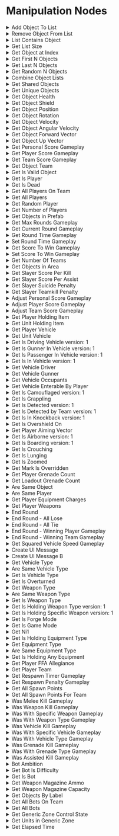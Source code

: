 # Manipulation Nodes

<details>
<summary>Add Object To List</summary>

### Node Rules

ruleID: RequiredNodeInput\
RequiredProperties: Object List\
Object To Add

### Input Pins

pinId: Object List\
dataType: object\_list\

#### Editor Settings

pinId: Object To Add\
dataType: object\

#### Editor Settings

### Output Pins

pinId: New List\
dataType: object\_list\
userData:

#### Editor Settings

#### Node Category: Objects\
</details>

<details>
<summary>Remove Object From List</summary>

### Node Rules

ruleID: RequiredNodeInput\
RequiredProperties: Object List\
Object To Remove

### Input Pins

pinId: Object List\
dataType: object\_list\

#### Editor Settings

pinId: Object To Remove\
dataType: object\

#### Editor Settings

### Output Pins

pinId: New List\
dataType: object\_list\
userData:

#### Editor Settings

#### Node Category: Objects\
</details>

<details>
<summary>List Contains Object</summary>

### Node Rules

ruleID: RequiredNodeInput\
RequiredProperties: Object List\
Object

### Input Pins

pinId: Object List\
dataType: object\_list\

#### Editor Settings

pinId: Object\
dataType: object\

#### Editor Settings

### Output Pins

pinId: Contains Object\
dataType: bool\
userData:

#### Editor Settings

#### Node Category: Objects\
</details>

<details>
<summary>Get List Size</summary>

### Node Rules

ruleID: RequiredNodeInput\
RequiredProperties: Object List

### Input Pins

pinId: Object List\
dataType: object\_list\

#### Editor Settings

### Output Pins

pinId: Object Count\
dataType: number\
userData:

#### Editor Settings

#### Node Category: Objects\
</details>

<details>
<summary>Get Object at Index</summary>

### Node Rules

ruleID: RequiredNodeInput\
RequiredProperties: Object List\
Index

### Input Pins

pinId: Object List\
dataType: object\_list\

#### Editor Settings

pinId: Index\
dataType: number\

#### Editor Settings

MinRange: 1\
Step: 1.0

### Output Pins

pinId: Object\
dataType: object\
userData:

#### Editor Settings

#### Node Category: Objects\
</details>

<details>
<summary>Get First N Objects</summary>

### Node Rules

ruleID: RequiredNodeInput\
RequiredProperties: Object List\
N

### Input Pins

pinId: Object List\
dataType: object\_list\

#### Editor Settings

pinId: N\
dataType: number\

#### Editor Settings

MinRange: 0\
Step: 1.0

### Output Pins

pinId: New List\
dataType: object\_list\
userData:

#### Editor Settings

#### Node Category: Objects\
</details>

<details>
<summary>Get Last N Objects</summary>

### Node Rules

ruleID: RequiredNodeInput\
RequiredProperties: Object List\
N

### Input Pins

pinId: Object List\
dataType: object\_list\

#### Editor Settings

pinId: N\
dataType: number\

#### Editor Settings

MinRange: 0\
Step: 1.0

### Output Pins

pinId: New List\
dataType: object\_list\
userData:

#### Editor Settings

#### Node Category: Objects\
</details>

<details>
<summary>Get Random N Objects</summary>

### Node Rules

ruleID: RequiredNodeInput\
RequiredProperties: Object List\
N

### Input Pins

pinId: Object List\
dataType: object\_list\

#### Editor Settings

pinId: N\
dataType: number\

#### Editor Settings

MinRange: 0\
Step: 1.0

### Output Pins

pinId: New List\
dataType: object\_list\
userData:

#### Editor Settings

#### Node Category: Objects\
</details>

<details>
<summary>Combine Object Lists</summary>

### Node Rules

ruleID: RequiredNodeInput\
RequiredProperties: Object List A\
Object List B

### Input Pins

pinId: Object List A\
dataType: object\_list\

#### Editor Settings

pinId: Object List B\
dataType: object\_list\

#### Editor Settings

### Output Pins

pinId: Combined List\
dataType: object\_list\
userData:

#### Editor Settings

#### Node Category: Objects\
</details>

<details>
<summary>Get Shared Objects</summary>

### Node Rules

ruleID: RequiredNodeInput\
RequiredProperties: Object List A\
Object List B

### Input Pins

pinId: Object List A\
dataType: object\_list\

#### Editor Settings

pinId: Object List B\
dataType: object\_list\

#### Editor Settings

### Output Pins

pinId: Shared List\
dataType: object\_list\
userData:

#### Editor Settings

#### Node Category: Objects\
</details>

<details>
<summary>Get Unique Objects</summary>

### Node Rules

ruleID: RequiredNodeInput\
RequiredProperties: Object List A\
Object List B

### Input Pins

pinId: Object List A\
dataType: object\_list\

#### Editor Settings

pinId: Object List B\
dataType: object\_list\

#### Editor Settings

### Output Pins

pinId: Unique List\
dataType: object\_list\
userData:

#### Editor Settings

#### Node Category: Objects\
</details>

<details>
<summary>Get Object Health</summary>

### Node Rules

ruleID: RequiredNodeInput\
RequiredProperties: Object

### Input Pins

pinId: Object\
dataType: object\

#### Editor Settings

### Output Pins

pinId: PercentHealth\
dataType: number\
userData:

#### Editor Settings

pinId: CurrentVitality\
dataType: number\
userData:

#### Editor Settings

pinId: MaximumVitality\
dataType: number\
userData:

#### Editor Settings

#### Node Category: Objects\
</details>

<details>
<summary>Get Object Shield</summary>

### Node Rules

ruleID: RequiredNodeInput\
RequiredProperties: Object

### Input Pins

pinId: Object\
dataType: object\

#### Editor Settings

### Output Pins

pinId: PercentShield\
dataType: number\
userData:

#### Editor Settings

pinId: CurrentVitality\
dataType: number\
userData:

#### Editor Settings

pinId: MaximumVitality\
dataType: number\
userData:

#### Editor Settings

#### Node Category: Objects\
</details>

<details>
<summary>Get Object Position</summary>

### Node Rules

ruleID: RequiredNodeInput\
RequiredProperties: Object

### Input Pins

pinId: Object\
dataType: object\

#### Editor Settings

### Output Pins

pinId: Position\
dataType: vector3\
userData:

#### Editor Settings

#### Node Category: Objects\_Transform\
</details>

<details>
<summary>Get Object Rotation</summary>

### Node Rules

ruleID: RequiredNodeInput\
RequiredProperties: Object

### Input Pins

pinId: Object\
dataType: object\

#### Editor Settings

### Output Pins

pinId: Rotation\
dataType: vector3\
userData:

#### Editor Settings

#### Node Category: Objects\_Transform\
</details>

<details>
<summary>Get Object Velocity</summary>

### Node Rules

ruleID: RequiredNodeInput\
RequiredProperties: Object

### Input Pins

pinId: Object\
dataType: object\

#### Editor Settings

### Output Pins

pinId: Velocity\
dataType: vector3\
userData:

#### Editor Settings

#### Node Category: Objects\_Transform\
</details>

<details>
<summary>Get Object Angular Velocity</summary>

### Node Rules

ruleID: RequiredNodeInput\
RequiredProperties: Object

### Input Pins

pinId: Object\
dataType: object\

#### Editor Settings

### Output Pins

pinId: Angular Velocity\
dataType: vector3\
userData:

#### Editor Settings

#### Node Category: Objects\_Transform\
</details>

<details>
<summary>Get Object Forward Vector</summary>

### Node Rules

ruleID: RequiredNodeInput\
RequiredProperties: Object

### Input Pins

pinId: Object\
dataType: object\

#### Editor Settings

### Output Pins

pinId: Forward\
dataType: vector3\
userData:

#### Editor Settings

#### Node Category: Objects\_Transform\
</details>

<details>
<summary>Get Object Up Vector</summary>

### Node Rules

ruleID: RequiredNodeInput\
RequiredProperties: Object

### Input Pins

pinId: Object\
dataType: object\

#### Editor Settings

### Output Pins

pinId: Up\
dataType: vector3\
userData:

#### Editor Settings

#### Node Category: Objects\_Transform\
</details>

<details>
<summary>Get Personal Score Gameplay</summary>

### Node Rules

ruleID: RequiredNodeInput\
RequiredProperties: Player

### Input Pins

pinId: Player\
dataType: object\

#### Editor Settings

### Output Pins

pinId: Total Score\
dataType: number\
userData:

#### Editor Settings

pinId: Round Score\
dataType: number\
userData:

#### Editor Settings

#### Node Category: Game\_Mode\
</details>

<details>
<summary>Get Player Score Gameplay</summary>

### Node Rules

ruleID: RequiredNodeInput\
RequiredProperties: Player

### Input Pins

pinId: Player\
dataType: object\

#### Editor Settings

### Output Pins

pinId: Total Score\
dataType: number\
userData:

#### Editor Settings

pinId: Round Score\
dataType: number\
userData:

#### Editor Settings

#### Node Category: Game\_Mode\
</details>

<details>
<summary>Get Team Score Gameplay</summary>

### Node Rules

ruleID: RequiredNodeInput\
RequiredProperties: Team

### Input Pins

pinId: Team\
dataType: team\

#### Editor Settings

### Output Pins

pinId: Total Score\
dataType: number\
userData:

#### Editor Settings

pinId: Round Score\
dataType: number\
userData:

#### Editor Settings

#### Node Category: Game\_Mode\
</details>

<details>
<summary>Get Object Team</summary>

### Node Rules

ruleID: RequiredNodeInput\
RequiredProperties: Object

### Input Pins

pinId: Object\
dataType: object\

#### Editor Settings

### Output Pins

pinId: Team\
dataType: team\
userData:

#### Editor Settings

#### Node Category: Objects\
</details>

<details>
<summary>Get Is Valid Object</summary>

### Node Rules

ruleID: RequiredNodeInput\
RequiredProperties: Object

### Input Pins

pinId: Object\
dataType: object\

#### Editor Settings

### Output Pins

pinId: Is Valid Object\
dataType: bool\
userData:

#### Editor Settings

#### Node Category: Objects\
</details>

<details>
<summary>Get Is Player</summary>

### Node Rules

ruleID: RequiredNodeInput\
RequiredProperties: Object

### Input Pins

pinId: Object\
dataType: object\

#### Editor Settings

### Output Pins

pinId: Is A Player\
dataType: bool\
userData:

#### Editor Settings

#### Node Category: Players\
</details>

<details>
<summary>Get Is Dead</summary>

### Node Rules

ruleID: RequiredNodeInput\
RequiredProperties: Object

### Input Pins

pinId: Object\
dataType: object\

#### Editor Settings

### Output Pins

pinId: Is Dead\
dataType: bool\
userData:

#### Editor Settings

#### Node Category: Objects\
</details>

<details>
<summary>Get All Players On Team</summary>

### Node Rules

ruleID: RequiredNodeInput\
RequiredProperties: Team

### Input Pins

pinId: Team\
dataType: team\

#### Editor Settings

### Output Pins

pinId: Players\
dataType: object\_list\
userData:

#### Editor Settings

#### Node Category: Players\
</details>

<details>
<summary>Get All Players</summary>

### Output Pins

pinId: Players\
dataType: object_list\
userData:

#### Editor Settings

### Node Category: Players\
</details>

<details>
<summary>Get Random Player</summary>

### Output Pins

pinId: Player\
dataType: object\
userData:

#### Editor Settings

### Node Category: Players\
</details>

<details>
<summary>Get Number of Players</summary>

### Output Pins

pinId: Player Count\
dataType: number\
userData:

#### Editor Settings

### Node Category: Players\
</details>

<details>
<summary>Get Objects in Prefab</summary>

### Node Rules

ruleID: RequiredNodeInput\
RequiredProperties: Object

### Input Pins

pinId: Object\
dataType: object\

#### Editor Settings

### Output Pins

pinId: Object List\
dataType: object\_list\
userData:

#### Editor Settings

#### Node Category: Objects\
</details>

<details>
<summary>Get Max Rounds Gameplay</summary>

### Output Pins

pinId: Maximum Rounds\
dataType: number\
userData:

#### Editor Settings

### Node Category: Game_Mode\
</details>

<details>
<summary>Get Current Round Gameplay</summary>

### Output Pins

pinId: Current Round\
dataType: number\
userData:

#### Editor Settings

### Node Category: Game_Mode\
</details>

<details>
<summary>Get Round Time Gameplay</summary>

### Output Pins

pinId: Seconds Remaining\
dataType: number\
userData:

#### Editor Settings

### Node Category: Game_Mode\
</details>

<details>
<summary>Set Round Time Gameplay</summary>

### Node Rules

ruleID: RequiredNodeInput\
RequiredProperties: Seconds Remaining

### Input Pins

pinId: ActionStart\
dataType: execute

pinId: Seconds Remaining\
dataType: number\

#### Editor Settings

MinRange: 0\
Step: 1.0

### Output Pins

pinId: ActionComplete\
dataType: execute userData:

#### Editor Settings

#### Node Category: Game\_Mode\
</details>

<details>
<summary>Get Score To Win Gameplay</summary>

### Output Pins

pinId: Score To Win\
dataType: number\
userData:

#### Editor Settings

### Node Category: Game_Mode\
</details>

<details>
<summary>Set Score To Win Gameplay</summary>

### Node Rules

ruleID: RequiredNodeInput\
RequiredProperties: Score To Win

### Input Pins

pinId: ActionStart\
dataType: execute

pinId: Score To Win\
dataType: number\

#### Editor Settings

### Output Pins

pinId: ActionComplete\
dataType: execute userData:

#### Editor Settings

#### Node Category: Game\_Mode\
</details>

<details>
<summary>Get Number Of Teams</summary>

### Output Pins

pinId: Number of Teams\
dataType: number\
userData:

#### Editor Settings

### Node Category: Players\
</details>

<details>
<summary>Get Objects in Area</summary>

### Node Rules

ruleID: RequiredNodeInput\
RequiredProperties: Monitor

### Input Pins

pinId: Monitor\
dataType: area\_monitor\

#### Editor Settings

### Output Pins

pinId: Objects\
dataType: object\_list\
userData:

#### Editor Settings

#### Node Category: Objects\
</details>

<details>
<summary>Get Slayer Score Per Kill</summary>

### Node Rules

ruleID: RequiredNodeInput\
RequiredProperties: Slayer

### Input Pins

pinId: Slayer\
dataType: mode\_slayer\

#### Editor Settings

### Output Pins

pinId: Team Score\
dataType: number\

#### Editor Settings

userData:

pinId: Player Score\
dataType: number\

#### Editor Settings

userData:

#### Editor Settings

#### Node Category: Unused\
</details>

<details>
<summary>Get Slayer Score Per Assist</summary>

### Node Rules

ruleID: RequiredNodeInput\
RequiredProperties: Slayer

### Input Pins

pinId: Slayer\
dataType: mode\_slayer\

#### Editor Settings

### Output Pins

pinId: Team Score\
dataType: number\

#### Editor Settings

userData:

pinId: Player Score\
dataType: number\

#### Editor Settings

userData:

#### Editor Settings

#### Node Category: Unused\
</details>

<details>
<summary>Get Slayer Suicide Penalty</summary>

### Node Rules

ruleID: RequiredNodeInput\
RequiredProperties: Slayer

### Input Pins

pinId: Slayer\
dataType: mode\_slayer\

#### Editor Settings

### Output Pins

pinId: Team Penalty\
dataType: number\

#### Editor Settings

userData:

pinId: Player Penalty\
dataType: number\

#### Editor Settings

userData:

#### Editor Settings

#### Node Category: Unused\
</details>

<details>
<summary>Get Slayer Teamkill Penalty</summary>

### Node Rules

ruleID: RequiredNodeInput\
RequiredProperties: Slayer

### Input Pins

pinId: Slayer\
dataType: mode\_slayer\

#### Editor Settings

### Output Pins

pinId: Team Penalty\
dataType: number\

#### Editor Settings

userData:

pinId: Player Penalty\
dataType: number\

#### Editor Settings

userData: userData:

#### Editor Settings

#### Node Category: Unused\
</details>

<details>
<summary>Adjust Personal Score Gameplay</summary>

### Node Rules

ruleID: RequiredNodeInput\
RequiredProperties: Player\
Score Adjustment

### Input Pins

pinId: ActionStart\
dataType: execute

pinId: Player\
dataType: object\

#### Editor Settings

pinId: Score Adjustment\
dataType: number\

#### Editor Settings

Step: 5.0

### Output Pins

pinId: ActionComplete\
dataType: execute userData:

#### Editor Settings

#### Node Category: Game\_Mode\
</details>

<details>
<summary>Adjust Player Score Gameplay</summary>

### Node Rules

ruleID: RequiredNodeInput\
RequiredProperties: Player\
Score Adjustment

### Input Pins

pinId: ActionStart\
dataType: execute

pinId: Player\
dataType: object\

#### Editor Settings

pinId: Score Adjustment\
dataType: number\

#### Editor Settings

Step: 1.0

### Output Pins

pinId: ActionComplete\
dataType: execute userData:

#### Editor Settings

#### Node Category: Game\_Mode\
</details>

<details>
<summary>Adjust Team Score Gameplay</summary>

### Node Rules

ruleID: RequiredNodeInput\
RequiredProperties: Team\
Score Adjustment

### Input Pins

pinId: ActionStart\
dataType: execute

pinId: Team\
dataType: team\

#### Editor Settings

pinId: Score Adjustment\
dataType: number\

#### Editor Settings

Step: 1.0

### Output Pins

pinId: ActionComplete\
dataType: execute userData:

#### Editor Settings

#### Node Category: Game\_Mode\
</details>

<details>
<summary>Get Player Holding Item</summary>

### Node Rules

ruleID: RequiredNodeInput\
RequiredProperties: Object

### Input Pins

pinId: Object\
dataType: object\

#### Editor Settings

### Output Pins

pinId: Player\
dataType: object\
userData:

#### Editor Settings

#### Node Category: Inventory\
</details>

<details>
<summary>Get Unit Holding Item</summary>

### Node Rules

ruleID: RequiredNodeInput\
RequiredProperties: Object

### Input Pins

pinId: Object\
dataType: object\

#### Editor Settings

### Output Pins

pinId: Unit\
dataType: object\
userData:

#### Editor Settings

#### Node Category: Inventory\
</details>

<details>
<summary>Get Player Vehicle</summary>

### Node Rules

ruleID: RequiredNodeInput\
RequiredProperties: Player

### Input Pins

pinId: Player\
dataType: object\

#### Editor Settings

### Output Pins

pinId: Vehicle\
dataType: object\
userData:

#### Editor Settings

#### Node Category: Vehicles\
</details>

<details>
<summary>Get Unit Vehicle</summary>

### Node Rules

ruleID: RequiredNodeInput\
RequiredProperties: Unit

### Input Pins

pinId: Unit\
dataType: object\

#### Editor Settings

### Output Pins

pinId: Vehicle\
dataType: object\
userData:

#### Editor Settings

#### Node Category: Vehicles\
</details>

<details>
<summary>Get Is Driving Vehicle version: 1</summary>

### Node Rules

ruleID: RequiredNodeInput\
RequiredProperties: Unit

### Input Pins

pinId: Unit\
dataType: object\

#### Editor Settings

### Output Pins

pinId: Is Driving\
dataType: bool\
userData:

#### Editor Settings

#### Node Category: Vehicles\

nodeVersionRule: ruleID: NodeVersionRuleUpdatePinProperty\
nodeOperations: operation: Rename\

pinId: Player\
data: Unit
</details>

<details>
<summary>Get Is Gunner In Vehicle version: 1</summary>

### Node Rules

ruleID: RequiredNodeInput\
RequiredProperties: Unit

### Input Pins

pinId: Unit\
dataType: object\

#### Editor Settings

### Output Pins

pinId: Is Gunner\
dataType: bool\
userData:

#### Editor Settings

#### Node Category: Vehicles\

nodeVersionRule: ruleID: NodeVersionRuleUpdatePinProperty\
nodeOperations: operation: Rename\

pinId: Player\
data: Unit
</details>

<details>
<summary>Get Is Passenger In Vehicle version: 1</summary>

### Node Rules

ruleID: RequiredNodeInput\
RequiredProperties: Unit

### Input Pins

pinId: Unit\
dataType: object\

#### Editor Settings

### Output Pins

pinId: Is Passenger\
dataType: bool\
userData:

#### Editor Settings

#### Node Category: Vehicles\

nodeVersionRule: ruleID: NodeVersionRuleUpdatePinProperty\
nodeOperations: operation: Rename\

pinId: Player\
data: Unit
</details>

<details>
<summary>Get Is In Vehicle version: 1</summary>

### Node Rules

ruleID: RequiredNodeInput\
RequiredProperties: Unit

### Input Pins

pinId: Unit\
dataType: object\

#### Editor Settings

### Output Pins

pinId: Is In Vehicle\
dataType: bool\
userData:

#### Editor Settings

#### Node Category: Vehicles\

nodeVersionRule: ruleID: NodeVersionRuleUpdatePinProperty\
nodeOperations: operation: Rename\

pinId: Player\
data: Unit
</details>

<details>
<summary>Get Vehicle Driver</summary>

### Node Rules

ruleID: RequiredNodeInput\
RequiredProperties: Vehicle

### Input Pins

pinId: Vehicle\
dataType: object\

#### Editor Settings

### Output Pins

pinId: Driver\
dataType: object\
userData:

#### Editor Settings

#### Node Category: Vehicles\
</details>

<details>
<summary>Get Vehicle Gunner</summary>

### Node Rules

ruleID: RequiredNodeInput\
RequiredProperties: Vehicle

### Input Pins

pinId: Vehicle\
dataType: object\

#### Editor Settings

### Output Pins

pinId: Gunner\
dataType: object\
userData:

#### Editor Settings

#### Node Category: Vehicles\
</details>

<details>
<summary>Get Vehicle Occupants</summary>

### Node Rules

ruleID: RequiredNodeInput\
RequiredProperties: Vehicle

### Input Pins

pinId: Vehicle\
dataType: object\

#### Editor Settings

### Output Pins

pinId: Occupant List\
dataType: object\_list\
userData:

#### Editor Settings

#### Node Category: Vehicles\
</details>

<details>
<summary>Get Vehicle Enterable By Player</summary>

### Node Rules

ruleID: RequiredNodeInput\
RequiredProperties: Vehicle

### Input Pins

pinId: Vehicle\
dataType: object\

#### Editor Settings

### Output Pins

pinId: Enterable By Player\
dataType: bool\
userData:

#### Editor Settings

#### Node Category: Vehicles\
</details>

<details>
<summary>Get Is Camouflaged version: 1</summary>

### Node Rules

ruleID: RequiredNodeInput\
RequiredProperties: Unit

### Input Pins

pinId: Unit\
dataType: object\

#### Editor Settings

### Output Pins

pinId: Is Camouflaged\
dataType: bool\
userData:

#### Editor Settings

#### Node Category: Units\

nodeVersionRule: ruleID: NodeVersionRuleUpdatePinProperty\
nodeOperations: operation: Rename\

pinId: Player\
data: Unit
</details>

<details>
<summary>Get Is Grappling</summary>

### Node Rules

ruleID: RequiredNodeInput\
RequiredProperties: Player

### Input Pins

pinId: Player\
dataType: object\

#### Editor Settings

### Output Pins

pinId: Is Grappling\
dataType: bool\
userData:

#### Editor Settings

#### Node Category: Players\
</details>

<details>
<summary>Get Is Detected version: 1</summary>

### Node Rules

ruleID: RequiredNodeInput\
RequiredProperties: Unit

### Input Pins

pinId: Unit\
dataType: object\

#### Editor Settings

### Output Pins

pinId: Is Detected\
dataType: bool\
userData:

#### Editor Settings

#### Node Category: Units\

nodeVersionRule: ruleID: NodeVersionRuleUpdatePinProperty\
nodeOperations: operation: Rename\

pinId: Player\
data: Unit
</details>

<details>
<summary>Get Is Detected by Team version: 1</summary>

### Node Rules

ruleID: RequiredNodeInput\
RequiredProperties: Unit\
Team

### Input Pins

pinId: Unit\
dataType: object\

#### Editor Settings

pinId: Team\
dataType: team\

#### Editor Settings

### Output Pins

pinId: Is Detected\
dataType: bool\
userData:

#### Editor Settings

#### Node Category: Units\

nodeVersionRule: ruleID: NodeVersionRuleUpdatePinProperty\
nodeOperations: operation: Rename\

pinId: Player\
data: Unit
</details>

<details>
<summary>Get Is In Knockback version: 1</summary>

### Node Rules

ruleID: RequiredNodeInput\
RequiredProperties: Unit

### Input Pins

pinId: Unit\
dataType: object\

#### Editor Settings

### Output Pins

pinId: Is Grappling\
dataType: bool\
userData:

#### Editor Settings

#### Node Category: Units\

nodeVersionRule: ruleID: NodeVersionRuleUpdatePinProperty\
nodeOperations: operation: Rename\

pinId: Player\
data: Unit
</details>

<details>
<summary>Get Is Overshield On</summary>

### Node Rules

ruleID: RequiredNodeInput\
RequiredProperties: Player

### Input Pins

pinId: Player\
dataType: object\

#### Editor Settings

### Output Pins

pinId: Is Overshield On\
dataType: bool\
userData:

#### Editor Settings

#### Node Category: Players\
</details>

<details>
<summary>Get Player Aiming Vector</summary>

### Node Rules

ruleID: RequiredNodeInput\
RequiredProperties: Player

### Input Pins

pinId: Player\
dataType: object\

#### Editor Settings

### Output Pins

pinId: Aiming Vector\
dataType: vector3\
userData:

#### Editor Settings

#### Node Category: Players\
</details>

<details>
<summary>Get Is Airborne version: 1</summary>

### Node Rules

ruleID: RequiredNodeInput\
RequiredProperties: Unit

### Input Pins

pinId: Unit\
dataType: object\

#### Editor Settings

### Output Pins

pinId: Is Airborne\
dataType: bool\
userData:

#### Editor Settings

#### Node Category: Units\

nodeVersionRule: ruleID: NodeVersionRuleUpdatePinProperty\
nodeOperations: operation: Rename\

pinId: Player\
data: Unit
</details>

<details>
<summary>Get Is Boarding version: 1</summary>

### Node Rules

ruleID: RequiredNodeInput\
RequiredProperties: Unit

### Input Pins

pinId: Unit\
dataType: object\

#### Editor Settings

### Output Pins

pinId: Is Boarding\
dataType: bool\
userData:

#### Editor Settings

#### Node Category: Vehicles\

nodeVersionRule: ruleID: NodeVersionRuleUpdatePinProperty\
nodeOperations: operation: Rename\

pinId: Player\
data: Unit
</details>

<details>
<summary>Get Is Crouching</summary>

### Node Rules

ruleID: RequiredNodeInput\
RequiredProperties: Player

### Input Pins

pinId: Player\
dataType: object\

#### Editor Settings

### Output Pins

pinId: Is Crouching\
dataType: bool\
userData:

#### Editor Settings

#### Node Category: Players\
</details>

<details>
<summary>Get Is Lunging</summary>

### Node Rules

ruleID: RequiredNodeInput\
RequiredProperties: Player

### Input Pins

pinId: Player\
dataType: object\

#### Editor Settings

### Output Pins

pinId: Is Lunging\
dataType: bool\
userData:

#### Editor Settings

#### Node Category: Players\
</details>

<details>
<summary>Get Is Zoomed</summary>

### Node Rules

ruleID: RequiredNodeInput\
RequiredProperties: Player

### Input Pins

pinId: Player\
dataType: object\

#### Editor Settings

### Output Pins

pinId: Is Zoomed\
dataType: bool\
userData:

#### Editor Settings

#### Node Category: Players\
</details>

<details>
<summary>Get Mark Is Overridden</summary>

### Node Rules

ruleID: RequiredNodeInput\
RequiredProperties: Player

### Input Pins

pinId: Player\
dataType: object\

#### Editor Settings

### Output Pins

pinId: Is Mark Overridden\
dataType: bool\
userData:

#### Editor Settings

#### Node Category: Players\
</details>

<details>
<summary>Get Player Grenade Count</summary>

### Node Rules

ruleID: RequiredNodeInput\
RequiredProperties: Player\
Grenade Type

### Input Pins

pinId: Player\
dataType: object\

#### Editor Settings

pinId: Grenade Type\
dataType: grenade\_type\

#### Editor Settings

### Output Pins

pinId: Grenade Count\
dataType: number\
userData:

#### Editor Settings

#### Node Category: Inventory\_Equipment\
</details>

<details>
<summary>Get Loadout Grenade Count</summary>

### Node Rules

ruleID: RequiredNodeInput\
RequiredProperties: Player\
Grenade Type

### Input Pins

pinId: Player\
dataType: object\

#### Editor Settings

pinId: Grenade Type\
dataType: grenade\_type\

#### Editor Settings

### Output Pins

pinId: Loadout Grenade Count\
dataType: number\
userData:

#### Editor Settings

#### Node Category: Inventory\_Equipment\
</details>

<details>
<summary>Are Same Object</summary>

### Node Rules

ruleID: RequiredNodeInput\
RequiredProperties: Object A\
Object B

### Input Pins

pinId: Object A\
dataType: object\

#### Editor Settings

pinId: Object B\
dataType: object\

#### Editor Settings

### Output Pins

pinId: Are Same Object\
dataType: bool\
userData:

#### Editor Settings

#### Node Category: Objects\
</details>

<details>
<summary>Are Same Player</summary>

### Node Rules

ruleID: RequiredNodeInput\
RequiredProperties: Player A\
Player B

### Input Pins

pinId: Player A\
dataType: object\

#### Editor Settings

pinId: Player B\
dataType: object\

#### Editor Settings

### Output Pins

pinId: Are Same Player\
dataType: bool\
userData:

#### Editor Settings

#### Node Category: Players\
</details>

<details>
<summary>Get Player Equipment Charges</summary>

### Node Rules

ruleID: RequiredNodeInput\
RequiredProperties: Player

### Input Pins

pinId: Player\
dataType: object\

#### Editor Settings

### Output Pins

pinId: Charge Count\
dataType: number\
userData:

#### Editor Settings

#### Node Category: Inventory\_Equipment\
</details>

<details>
<summary>Get Player Weapons</summary>

### Node Rules

ruleID: RequiredNodeInput\
RequiredProperties: Player

### Input Pins

pinId: Player\
dataType: object\

#### Editor Settings

### Output Pins

pinId: Equipped Weapon\
dataType: object\
userData:

#### Editor Settings

pinId: Unequippped Weapon\
dataType: object\
userData:

#### Editor Settings

#### Node Category: Inventory\
</details>

<details>
<summary>End Round</summary>

### Input Pins

pinId: ActionStart\
dataType: executepinId: End Game\
dataType: bool\
settings: defaultValue: Bool: false

#### Editor Settings

### Output Pins

pinId: ActionComplete\
dataType: execute userData:

#### Editor Settings

### Node Category: Game_Mode\
</details>

<details>
<summary>End Round - All Lose</summary>

### Input Pins

pinId: ActionStart\
dataType: executepinId: End Game\
dataType: bool\
settings: defaultValue: Bool: false

#### Editor Settings

### Output Pins

pinId: ActionComplete\
dataType: execute userData:

#### Editor Settings

### Node Category: Game_Mode\
</details>

<details>
<summary>End Round - All Tie</summary>

### Input Pins

pinId: ActionStart\
dataType: executepinId: End Game\
dataType: bool\
settings: defaultValue: Bool: false

#### Editor Settings

### Output Pins

pinId: ActionComplete\
dataType: execute userData:

#### Editor Settings

### Node Category: Game_Mode\
</details>

<details>
<summary>End Round - Winning Player Gameplay</summary>

### Node Rules

ruleID: RequiredNodeInput\
RequiredProperties: Player

### Input Pins

pinId: ActionStart\
dataType: execute

pinId: Player\
dataType: object\

#### Editor Settings

pinId: End Game\
dataType: bool\
settings: defaultValue: Bool: false

#### Editor Settings

### Output Pins

pinId: ActionComplete\
dataType: execute userData:

#### Editor Settings

#### Node Category: Game\_Mode\
</details>

<details>
<summary>End Round - Winning Team Gameplay</summary>

### Node Rules

ruleID: RequiredNodeInput\
RequiredProperties: Team

### Input Pins

pinId: ActionStart\
dataType: execute

pinId: Team\
dataType: team\

#### Editor Settings

pinId: End Game\
dataType: bool\
settings: defaultValue: Bool: false

#### Editor Settings

### Output Pins

pinId: ActionComplete\
dataType: execute userData:

#### Editor Settings

#### Node Category: Game\_Mode\
</details>

<details>
<summary>Get Squared Vehicle Speed Gameplay</summary>

### Node Rules

ruleID: RequiredNodeInput\
RequiredProperties: Player

### Input Pins

pinId: Player\
dataType: object\

#### Editor Settings

### Output Pins

pinId: Squared Vehicle Speed\
dataType: number\
userData:

#### Editor Settings

#### Node Category: Vehicles\
</details>

<details>
<summary>Create UI Message</summary>

### Node Rules

ruleID: RequiredNodeInput\
RequiredProperties: Message Template

### Input Pins

pinId: Message Template\
dataType: message\_template\

#### Editor Settings

pinId: String 1\
dataType: string\_id\
settings: defaultValue: String: nil

#### Editor Settings

pinId: String 2\
dataType: string\_id\
settings: defaultValue: String: nil

#### Editor Settings

pinId: Player\
dataType: object\
settings: defaultValue: String: nil

#### Editor Settings

### Output Pins

pinId: Message\
dataType: ui\_message\
userData:

#### Editor Settings

#### Node Category: UI\
</details>

<details>
<summary>Create UI Message B</summary>

### Node Rules

ruleID: RequiredNodeInput\
RequiredProperties: Message Template

### Input Pins

pinId: Message Template\
dataType: message\_template\_b\

#### Editor Settings

pinId: String 1\
dataType: string\_id\
settings: defaultValue: String: nil

#### Editor Settings

pinId: X\
dataType: number\
settings: defaultValue: String: nil

#### Editor Settings

Step: 1.0

pinId: Y\
dataType: number\
settings: defaultValue: String: nil

#### Editor Settings

Step: 1.0

### Output Pins

pinId: Message\
dataType: ui\_message\
userData:

#### Editor Settings

#### Node Category: UI\
</details>

<details>
<summary>Get Vehicle Type</summary>

### Node Rules

ruleID: RequiredNodeInput\
RequiredProperties: Vehicle

### Input Pins

pinId: Vehicle\
dataType: object\

#### Editor Settings

### Output Pins

pinId: Vehicle Type\
dataType: vehicle\_type\
userData:

#### Editor Settings

#### Node Category: Vehicles\
</details>

<details>
<summary>Are Same Vehicle Type</summary>

### Node Rules

ruleID: RequiredNodeInput\
RequiredProperties: Vehicle A\
Vehicle B

### Input Pins

pinId: Vehicle A\
dataType: object\

#### Editor Settings

pinId: Vehicle B\
dataType: object\

#### Editor Settings

### Output Pins

pinId: Are Same Base Vehicle Type\
dataType: bool\
userData:

#### Editor Settings

pinId: Are Same Vehicle Type\
dataType: bool\
userData:

#### Editor Settings

#### Node Category: Vehicles\
</details>

<details>
<summary>Get Is Vehicle Type</summary>

### Node Rules

ruleID: RequiredNodeInput\
RequiredProperties: Vehicle\
Vehicle Type

### Input Pins

pinId: Vehicle\
dataType: object\

#### Editor Settings

pinId: Vehicle Type\
dataType: vehicle\_type\

#### Editor Settings

### Output Pins

pinId: Is Vehicle Type\
dataType: bool\
userData:

#### Editor Settings

#### Node Category: Vehicles\
</details>

<details>
<summary>Get Is Overturned</summary>

### Node Rules

ruleID: RequiredNodeInput\
RequiredProperties: Vehicle

### Input Pins

pinId: Vehicle\
dataType: object\

#### Editor Settings

### Output Pins

pinId: Is Overturned\
dataType: bool\
userData:

#### Editor Settings

#### Node Category: Vehicles\
</details>

<details>
<summary>Get Weapon Type</summary>

### Node Rules

ruleID: RequiredNodeInput\
RequiredProperties: Weapon

### Input Pins

pinId: Weapon\
dataType: object\

#### Editor Settings

### Output Pins

pinId: Weapon Type\
dataType: weapon\_type\
userData:

#### Editor Settings

pinId: Base Weapon\
dataType: base\_weapon\_type\

#### Editor Settings

userData:

pinId: Configuration\
dataType: variant\_weapon\_type\

#### Editor Settings

userData:

#### Editor Settings

#### Node Category: Inventory\
</details>

<details>
<summary>Are Same Weapon Type</summary>

### Node Rules

ruleID: RequiredNodeInput\
RequiredProperties: Weapon A\
Weapon B

### Input Pins

pinId: Weapon A\
dataType: object\

#### Editor Settings

pinId: Weapon B\
dataType: object\

#### Editor Settings

### Output Pins

pinId: Are Same Base Weapon Type\
dataType: bool\
userData:

#### Editor Settings

pinId: Are Same Weapon Type\
dataType: bool\
userData:

#### Editor Settings

#### Node Category: Inventory\
</details>

<details>
<summary>Get Is Weapon Type</summary>

### Node Rules

ruleID: RequiredNodeInput\
RequiredProperties: Weapon\
Weapon Type

### Input Pins

pinId: Weapon\
dataType: object\

#### Editor Settings

pinId: Weapon Type\
dataType: weapon\_type\

#### Editor Settings

### Output Pins

pinId: Is Weapon Type\
dataType: bool\
userData:

#### Editor Settings

#### Node Category: Inventory\
</details>

<details>
<summary>Get Is Holding Weapon Type version: 1</summary>

### Node Rules

ruleID: RequiredNodeInput\
RequiredProperties: Unit\
Weapon Type

### Input Pins

pinId: Unit\
dataType: object\

#### Editor Settings

pinId: Weapon Type\
dataType: weapon\_type\

#### Editor Settings

### Output Pins

pinId: Is Holding Weapon Type\
dataType: bool\
userData:

#### Editor Settings

#### Node Category: Inventory\

nodeVersionRule: ruleID: NodeVersionRuleUpdatePinProperty\
nodeOperations: operation: Rename\

pinId: Player\
data: Unit
</details>

<details>
<summary>Get Is Holding Specific Weapon version: 1</summary>

### Node Rules

ruleID: RequiredNodeInput\
RequiredProperties: Unit\
Weapon

### Input Pins

pinId: Unit\
dataType: object\

#### Editor Settings

pinId: Weapon\
dataType: object\

#### Editor Settings

### Output Pins

pinId: Has Specific Weapon\
dataType: bool\
userData:

#### Editor Settings

#### Node Category: Inventory\

nodeVersionRule: ruleID: NodeVersionRuleUpdatePinProperty\
nodeOperations: operation: Rename\

pinId: Player\
data: Unit
</details>

<details>
<summary>Get Is Forge Mode</summary>

### Output Pins

pinId: Is Forge Mode\
dataType: bool\
userData:

#### Editor Settings

### Node Category: Game_Mode\
</details>

<details>
<summary>Get Is Game Mode</summary>

### Node Rules

ruleID: RequiredNodeInput\
RequiredProperties: Game Mode

### Input Pins

pinId: Game Mode\
dataType: game\_mode\_label\

#### Editor Settings

pinId: Result in Forge Mode\
dataType: bool\
settings: defaultValue: Bool: false

#### Editor Settings

### Output Pins

pinId: Is Game Mode\
dataType: bool\
userData:

#### Editor Settings

#### Node Category: Game\_Mode\
</details>

<details>
<summary>Get Ni1</summary>

### Node Rules

ruleID: RequiredNodeInput\
RequiredProperties: Player

### Input Pins \

### Output Pins

pinId: nilBool\
dataType: bool\
userData:

#### Editor Settings

pinId: nilNumber\
dataType: number\
userData:

#### Editor Settings

pinId: nilObject\
dataType: object\
userData:

#### Editor Settings

pinId: nilTag\
dataType: tag\
userData:

#### Editor Settings

#### Node Category: Unused\
</details>

<details>
<summary>Get Is Holding Equipment Type</summary>

### Node Rules

ruleID: RequiredNodeInput\
RequiredProperties: Player\
Equipment Type

### Input Pins

pinId: Player\
dataType: object\

#### Editor Settings

pinId: Equipment Type\
dataType: equipment\_type\

#### Editor Settings

### Output Pins

pinId: Is Holding Equipment Type\
dataType: bool\
userData:

#### Editor Settings

#### Node Category: Inventory\_Equipment\
</details>

<details>
<summary>Get Equipment Type</summary>

### Node Rules

ruleID: RequiredNodeInput\
RequiredProperties: Equipment

### Input Pins

pinId: Equipment\
dataType: object\

#### Editor Settings

### Output Pins

pinId: Equipment Type\
dataType: equipment\_type\
userData:

#### Editor Settings

pinId: Is Powerup\
dataType: bool\
userData:

#### Editor Settings

#### Node Category: Inventory\_Equipment\
</details>

<details>
<summary>Are Same Equipment Type</summary>

### Node Rules

ruleID: RequiredNodeInput\
RequiredProperties: Equipment A\
Equipment B

### Input Pins

pinId: Equipment A\
dataType: object\

#### Editor Settings

pinId: Equipment B\
dataType: object\

#### Editor Settings

### Output Pins

pinId: Are Same Equipment Type\
dataType: bool\
userData:

#### Editor Settings

#### Node Category: Inventory\_Equipment\
</details>

<details>
<summary>Get Is Holding Any Equipment</summary>

### Node Rules

ruleID: RequiredNodeInput\
RequiredProperties: Player

### Input Pins

pinId: Player\
dataType: object\

#### Editor Settings

### Output Pins

pinId: Is Holding Any Equipment\
dataType: bool\
userData:

#### Editor Settings

pinId: Is Holding Powerup\
dataType: bool\
userData:

#### Editor Settings

pinId: Equipment Type\
dataType: equipment\_type\
userData:

#### Editor Settings

#### Node Category: Inventory\_Equipment\
</details>

<details>
<summary>Get Player FFA Allegiance</summary>

### Node Rules

ruleID: RequiredNodeInput\
RequiredProperties: Player

### Input Pins

pinId: Player\
dataType: object\

#### Editor Settings

### Output Pins

pinId: Team\
dataType: team\
userData:

#### Editor Settings

#### Node Category: Players\
</details>

<details>
<summary>Get Player Team</summary>

### Node Rules

ruleID: RequiredNodeInput\
RequiredProperties: Player

### Input Pins

pinId: Player\
dataType: object\

#### Editor Settings

### Output Pins

pinId: Team\
dataType: team\
userData:

#### Editor Settings

#### Node Category: Players\
</details>

<details>
<summary>Get Respawn Timer Gameplay</summary>

### Node Rules

ruleID: RequiredNodeInput\
RequiredProperties: Player

### Input Pins

pinId: Player\
dataType: object\

#### Editor Settings

### Output Pins

pinId: Seconds Remaining\
dataType: number\
userData:

#### Editor Settings

#### Node Category: Unused\
</details>

<details>
<summary>Get Respawn Penalty Gameplay</summary>

### Node Rules

ruleID: RequiredNodeInput\
RequiredProperties: Player

### Input Pins

pinId: Player\
dataType: object\

#### Editor Settings

### Output Pins

pinId: Penalty Seconds\
dataType: number\
userData:

#### Editor Settings

#### Node Category: Players\
</details>

<details>
<summary>Get All Spawn Points</summary>

### Output Pins

pinId: Spawn Points\
dataType: object_list\
userData:

#### Editor Settings

### Node Category: Objects\
</details>

<details>
<summary>Get All Spawn Points For Team</summary>

### Node Rules

ruleID: RequiredNodeInput\
RequiredProperties: Team

### Input Pins

pinId: Team\
dataType: team\

#### Editor Settings

### Output Pins

pinId: Spawn Point\
dataType: object\_list\
userData:

#### Editor Settings

#### Node Category: Objects\
</details>

<details>
<summary>Was Melee Kill Gameplay</summary>

### Node Rules

ruleID: RequiredNodeInput\
RequiredProperties: DeathContext

### Input Pins

pinId: DeathContext\
dataType: death\_context\

#### Editor Settings

### Output Pins

pinId: Was Melee Kill\
dataType: bool\
userData:

#### Editor Settings

pinId: Was Backsmack\
dataType: bool\
userData:

#### Editor Settings

#### Node Category: Death\_Context\
</details>

<details>
<summary>Was Weapon Kill Gameplay</summary>

### Node Rules

ruleID: RequiredNodeInput\
RequiredProperties: DeathContext

### Input Pins

pinId: DeathContext\
dataType: death\_context\

#### Editor Settings

### Output Pins

pinId: Was Weapon Kill\
dataType: bool\
userData:

#### Editor Settings

pinId: Was Headshot\
dataType: bool\
userData:

#### Editor Settings

#### Node Category: Death\_Context\
</details>

<details>
<summary>Was With Specific Weapon Gameplay</summary>

### Node Rules

ruleID: RequiredNodeInput\
RequiredProperties: DeathContext\
Weapon

### Input Pins

pinId: DeathContext\
dataType: death\_context\

#### Editor Settings

pinId: Weapon\
dataType: object\

#### Editor Settings

### Output Pins

pinId: Was With Specific Weapon\
dataType: bool\
userData:

#### Editor Settings

#### Node Category: Death\_Context\
</details>

<details>
<summary>Was With Weapon Type Gameplay</summary>

### Node Rules

ruleID: RequiredNodeInput\
RequiredProperties: DeathContext\
Weapon Type

### Input Pins

pinId: DeathContext\
dataType: death\_context\

#### Editor Settings

pinId: Weapon Type\
dataType: weapon\_type\

#### Editor Settings

### Output Pins

pinId: Was With Weapon Type\
dataType: bool\
userData:

#### Editor Settings

#### Node Category: Death\_Context\
</details>

<details>
<summary>Was Vehicle Kill Gameplay</summary>

### Node Rules

ruleID: RequiredNodeInput\
RequiredProperties: DeathContext

### Input Pins

pinId: DeathContext\
dataType: death\_context\

#### Editor Settings

### Output Pins

pinId: Was Vehicle Kill\
dataType: bool\
userData:

#### Editor Settings

pinId: Was Splatter\
dataType: bool\
userData:

#### Editor Settings

#### Node Category: Death\_Context\
</details>

<details>
<summary>Was With Specific Vehicle Gameplay</summary>

### Node Rules

ruleID: RequiredNodeInput\
RequiredProperties: DeathContext\
Vehicle

### Input Pins

pinId: DeathContext\
dataType: death\_context\

#### Editor Settings

pinId: Vehicle\
dataType: object\

#### Editor Settings

### Output Pins

pinId: Was With Specific Vehicle\
dataType: bool\
userData:

#### Editor Settings

#### Node Category: Death\_Context\
</details>

<details>
<summary>Was With Vehicle Type Gameplay</summary>

### Node Rules

ruleID: RequiredNodeInput\
RequiredProperties: DeathContext\
Vehicle Type

### Input Pins

pinId: DeathContext\
dataType: death\_context\

#### Editor Settings

pinId: Vehicle Type\
dataType: vehicle\_type\

#### Editor Settings

### Output Pins

pinId: Was With Vehicle Type\
dataType: bool\
userData:

#### Editor Settings

#### Node Category: Death\_Context\
</details>

<details>
<summary>Was Grenade Kill Gameplay</summary>

### Node Rules

ruleID: RequiredNodeInput\
RequiredProperties: DeathContext

### Input Pins

pinId: DeathContext\
dataType: death\_context\

#### Editor Settings

### Output Pins

pinId: Was Grenade Kill\
dataType: bool\
userData:

#### Editor Settings

#### Node Category: Death\_Context\
</details>

<details>
<summary>Was With Grenade Type Gameplay</summary>

### Node Rules

ruleID: RequiredNodeInput\
RequiredProperties: DeathContext\
Grenade Type

### Input Pins

pinId: DeathContext\
dataType: death\_context\

#### Editor Settings

pinId: Grenade Type\
dataType: grenade\_type\

#### Editor Settings

### Output Pins

pinId: Was With Grenade Type\
dataType: bool\
userData:

#### Editor Settings

#### Node Category: Death\_Context\
</details>

<details>
<summary>Was Assisted Kill Gameplay</summary>

### Node Rules

ruleID: RequiredNodeInput\
RequiredProperties: DeathContext

### Input Pins

pinId: DeathContext\
dataType: death\_context\

#### Editor Settings

### Output Pins

pinId: Was Assisted Kill\
dataType: bool\
userData:

#### Editor Settings

pinId: Assisting Players\
dataType: object\_list\
userData:

#### Editor Settings

#### Node Category: Death\_Context\
</details>

<details>
<summary>Bot Ambition</summary>

### Node Rules

ruleID: RequiredNodeInput\
RequiredProperties: Ambition Type

### Input Pins

pinId: Ambition Type\
dataType: bot\_ambition\_type\

#### Editor Settings

### Output Pins

pinId: Bot Ambition\
dataType: forge\_bot\_ambition\
userData:

#### Editor Settings

#### Node Category: Unused\
</details>

<details>
<summary>Get Bot Is Difficulty</summary>

### Node Rules

ruleID: RequiredNodeInput\
RequiredProperties: Bot Player\
Bot Difficulty

### Input Pins

pinId: Bot Player\
dataType: object\

#### Editor Settings

pinId: Bot Difficulty\
dataType: bot\_difficulty\

#### Editor Settings

### Output Pins

pinId: Bot Is Difficulty\
dataType: bool\
userData:

#### Editor Settings

#### Node Category: Bots\
</details>

<details>
<summary>Get Is Bot</summary>

### Node Rules

ruleID: RequiredNodeInput\
RequiredProperties: Player

### Input Pins

pinId: Player\
dataType: object\

#### Editor Settings

### Output Pins

pinId: Is Bot\
dataType: bool\
userData:

#### Editor Settings

#### Node Category: Bots\
</details>

<details>
<summary>Get Weapon Magazine Ammo</summary>

### Node Rules

ruleID: RequiredNodeInput\
RequiredProperties: Weapon

### Input Pins

pinId: Weapon\
dataType: object\

#### Editor Settings

### Output Pins

pinId: Rounds\
dataType: number\
userData:

#### Editor Settings

#### Node Category: Inventory\
</details>

<details>
<summary>Get Weapon Magazine Capacity</summary>

### Node Rules

ruleID: RequiredNodeInput\
RequiredProperties: Weapon

### Input Pins

pinId: Weapon\
dataType: object\

#### Editor Settings

### Output Pins

pinId: Maximum Rounds\
dataType: number\
userData:

#### Editor Settings

#### Node Category: Inventory\
</details>

<details>
<summary>Get Objects By Label</summary>

### Node Rules

ruleID: RequiredNodeInput\
RequiredProperties: Label

### Input Pins

pinId: Label\
dataType: megalo\_label\

#### Editor Settings

### Output Pins

pinId: New List\
dataType: object\_list\
userData:

#### Editor Settings

#### Node Category: Objects\
</details>

<details>
<summary>Get All Bots On Team</summary>

### Node Rules

ruleID: RequiredNodeInput\
RequiredProperties: Team

### Input Pins

pinId: Team\
dataType: team\

#### Editor Settings

### Output Pins

pinId: Bot Players\
dataType: object\_list\
userData:

#### Editor Settings

#### Node Category: Bots\
</details>

<details>
<summary>Get All Bots</summary>

### Output Pins

pinId: Players\
dataType: object_list\
userData:

#### Editor Settings

### Node Category: Bots\
</details>

<details>
<summary>Get Generic Zone Control State</summary>

### Node Rules

ruleID: RequiredNodeInput\
RequiredProperties: Zone

### Input Pins

pinId: Zone\
dataType: object\

#### Editor Settings

### Output Pins

pinId: Current Control State\
dataType: generic\_zone\_control\_state\
userData:

#### Editor Settings

#### Node Category: Generic\_Objectives\
</details>

<details>
<summary>Get Units in Generic Zone</summary>

### Node Rules

ruleID: RequiredNodeInput\
RequiredProperties: Zone

### Input Pins

pinId: Zone\
dataType: object\

#### Editor Settings

### Output Pins

pinId: Units\
dataType: object\_list\
userData:

#### Editor Settings

#### Node Category: Generic\_Objectives\
</details>

<details>
<summary>Get Elapsed Time</summary>

### Node Rules

ruleID: RequiredNodeInput\
RequiredProperties: Identifier

### Input Pins

pinId: Identifier\
dataType: identifier\

#### Editor Settings

### Output Pins

pinId: Elapsed Seconds\
dataType: number\
userData:

#### Editor Settings

#### Node Category: Stopwatches\
</details>